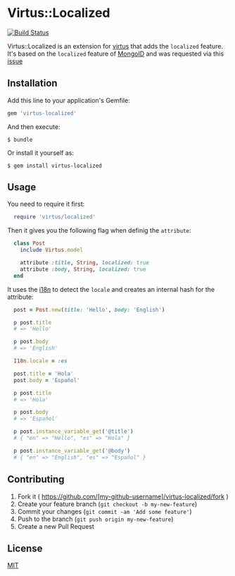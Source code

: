 # Virtus::Localized

[![Build Status][travis-image]][travis-url]

Virtus::Localized is an extension for [virtus][travis-url] that adds the `localized` feature. It's based on the `localized` feature of [MongoID][mongoID-url] and was requested via this [issue][issue-url]

## Installation

Add this line to your application's Gemfile:

```ruby
gem 'virtus-localized'
```

And then execute:

    $ bundle

Or install it yourself as:

    $ gem install virtus-localized

## Usage

You need to require it first:

```ruby
  require 'virtus/localized'
```

Then it gives you the following flag when definig the `attribute`:

```ruby
  class Post
    include Virtus.model

    attribute :title, String, localized: true
    attribute :body, String, localized: true
  end

```

It uses the [i18n](https://github.com/svenfuchs/i18n) to detect the `locale` and creates an internal hash for the attribute:

```ruby
  post = Post.new(title: 'Hello', body: 'English')

  p post.title
  # => 'Hello'

  p post.body
  # => 'English'

  I18n.locale = :es

  post.title = 'Hola'
  post.body = 'Español'

  p post.title
  # => 'Hola'

  p post.body
  # => 'Español'

  p post.instance_variable_get('@title')
  # { "en" => "Hello", "es" => "Hola" }

  p post.instance_variable_get('@body')
  # { "en" => "English", "es" => "Español" }

```

## Contributing

1. Fork it ( https://github.com/[my-github-username]/virtus-localized/fork )
2. Create your feature branch (`git checkout -b my-new-feature`)
3. Commit your changes (`git commit -am 'Add some feature'`)
4. Push to the branch (`git push origin my-new-feature`)
5. Create a new Pull Request

## License

[MIT](LICENSE)

[travis-image]: https://travis-ci.org/XescuGC/virtus-localized.svg?branch=master
[travis-url]: https://travis-ci.org/XescuGC/virtus-localized
[virtus-url]: https://github.com/solnic/virtus
[mongoID-url]: https://travis-ci.org/XescuGC/virtus-localized
[issue-url]: https://travis-ci.org/XescuGC/virtus-localized

